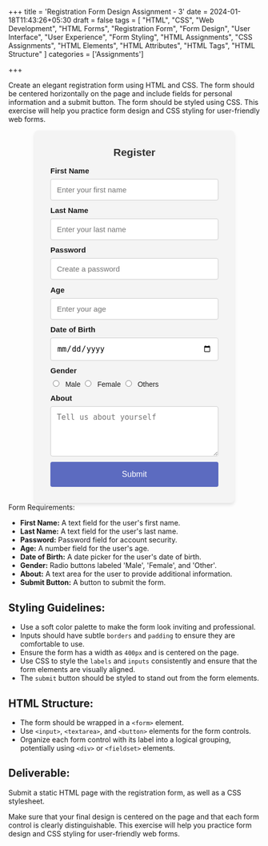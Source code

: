 +++
title = 'Registration Form Design Assignment - 3'
date = 2024-01-18T11:43:26+05:30
draft = false
tags = [
    "HTML",
    "CSS",
    "Web Development",
    "HTML Forms",
    "Registration Form",
    "Form Design",
    "User Interface",
    "User Experience",
    "Form Styling",
    "HTML Assignments",
    "CSS Assignments",
    "HTML Elements",
    "HTML Attributes",
    "HTML Tags",
    "HTML Structure"
]
categories = ['Assignments']

+++

Create an elegant registration form using HTML and CSS. The form should be centered horizontally on the page and include fields for personal information and a submit button. The form should be styled using CSS. This exercise will help you practice form design and CSS styling for user-friendly web forms.

<style>

      .custom-form form {
        background-color: #f4f4f4;
        padding: 2rem;
        border-radius: 8px;
        box-shadow: 0 4px 6px rgba(0, 0, 0, 0.1);
        max-width: 400px;
        margin: auto;
        font-family: Arial, sans-serif;
        width: 100%;
        box-sizing: border-box;
      }

      .custom-form h2 {
        text-align: center;
        color: #333;
        margin-bottom: 1rem;
        margin-top: 0;
      }

      .custom-form .form-group {
        margin-bottom: .7rem;
      }

     .custom-form label {
        display: block;
        margin-bottom: 0.5rem;
        font-weight: bold;
        font-size: 15px;
      }

      .custom-form input[type="text"],
      .custom-form input[type="password"],
      .custom-form input[type="number"],
      .custom-form input[type="date"],
      .custom-form textarea {
        width: 100%;
        padding: 0.75rem;
        border: 1px solid #ccc;
        border-radius: 4px;
        box-sizing: border-box;
        font-size: 15px;
      }


      .custom-form input[type="radio"] {
        margin-right: 0.5rem;
      }

      .custom-form button {
        width: 100%;
        padding: 1rem;
        border: none;
        background-color: #5c6bc0;
        color: white;
        font-size: 1rem;
        border-radius: 4px;
        cursor: pointer;
        transition: background-color 0.3s;
      }

      .custom-form button:hover {
        background-color: #3f51b5;
      }

      .custom-form textarea {
        height: 100px;
      }
</style>
<div class="custom-form">
<form>
      <h2>Register</h2>
      <div class="form-group">
        <label for="first-name">First Name</label>
        <input
          type="text"
          id="first-name"
          placeholder="Enter your first name"
        />
      </div>
      <div class="form-group">
        <label for="last-name">Last Name</label>
        <input type="text" id="last-name" placeholder="Enter your last name" />
      </div>
      <div class="form-group">
        <label for="password">Password</label>
        <input type="password" id="password" placeholder="Create a password" />
      </div>
      <div class="form-group">
        <label for="age">Age</label>
        <input type="number" id="age" placeholder="Enter your age" />
      </div>
      <div class="form-group">
        <label for="dob">Date of Birth</label>
        <input type="date" id="dob" />
      </div>
      <div class="form-group">
        <label>Gender</label>
        <div>
          <input type="radio" name="gender" /> Male
          <input type="radio" name="gender" /> Female
          <input type="radio" name="gender" /> Others
        </div>
        <div></div>
        <div></div>
      </div>
      <div class="form-group">
        <label for="about">About</label>
        <textarea id="about" placeholder="Tell us about yourself"></textarea>
      </div>
      <button type="submit">Submit</button>
    </form>
</div

## Form Requirements:

- **First Name:** A text field for the user's first name.
- **Last Name:** A text field for the user's last name.
- **Password:** Password field for account security.
- **Age:** A number field for the user's age.
- **Date of Birth:** A date picker for the user's date of birth.
- **Gender:** Radio buttons labeled 'Male', 'Female', and 'Other'.
- **About:** A text area for the user to provide additional information.
- **Submit Button:** A button to submit the form.

## Styling Guidelines:

- Use a soft color palette to make the form look inviting and professional.
- Inputs should have subtle `borders` and `padding` to ensure they are comfortable to use.
- Ensure the form has a width as `400px` and is centered on the page.
- Use CSS to style the `labels` and `inputs` consistently and ensure that the form elements are visually aligned.
- The `submit` button should be styled to stand out from the form elements.

## HTML Structure:

- The form should be wrapped in a `<form>` element.
- Use `<input>`, `<textarea>`, and `<button>` elements for the form controls.
- Organize each form control with its label into a logical grouping, potentially using `<div>` or `<fieldset>` elements.

## Deliverable:

Submit a static HTML page with the registration form, as well as a CSS stylesheet.

Make sure that your final design is centered on the page and that each form control is clearly distinguishable. This exercise will help you practice form design and CSS styling for user-friendly web forms.
